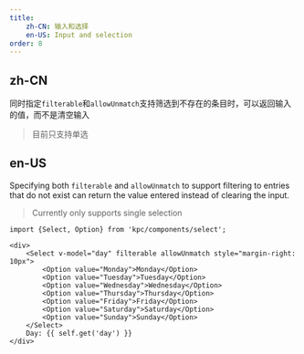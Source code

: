 ```yaml
---
title: 
    zh-CN: 输入和选择
    en-US: Input and selection
order: 8
---
```

## zh-CN

同时指定`filterable`和`allowUnmatch`支持筛选到不存在的条目时，可以返回输入的值，而不是清空输入

> 目前只支持单选

## en-US

Specifying both `filterable` and `allowUnmatch` to support filtering to entries that do not exist can return the value entered instead of clearing the input.

> Currently only supports single selection

```vdt
import {Select, Option} from 'kpc/components/select';

<div>
    <Select v-model="day" filterable allowUnmatch style="margin-right: 10px">
        <Option value="Monday">Monday</Option>
        <Option value="Tuesday">Tuesday</Option>
        <Option value="Wednesday">Wednesday</Option>
        <Option value="Thursday">Thursday</Option>
        <Option value="Friday">Friday</Option>
        <Option value="Saturday">Saturday</Option>
        <Option value="Sunday">Sunday</Option>
    </Select>
    Day: {{ self.get('day') }}
</div>
```
